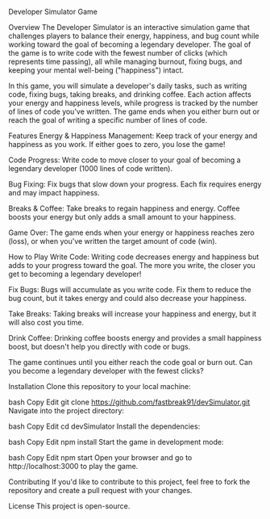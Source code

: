 Developer Simulator Game

Overview
The Developer Simulator is an interactive simulation game that challenges players to balance their energy, happiness, and bug count while working toward the goal of becoming a legendary developer. The goal of the game is to write code with the fewest number of clicks (which represents time passing), all while managing burnout, fixing bugs, and keeping your mental well-being ("happiness") intact.

In this game, you will simulate a developer's daily tasks, such as writing code, fixing bugs, taking breaks, and drinking coffee. Each action affects your energy and happiness levels, while progress is tracked by the number of lines of code you've written. The game ends when you either burn out or reach the goal of writing a specific number of lines of code.

Features
Energy & Happiness Management: Keep track of your energy and happiness as you work. If either goes to zero, you lose the game!

Code Progress: Write code to move closer to your goal of becoming a legendary developer (1000 lines of code written).

Bug Fixing: Fix bugs that slow down your progress. Each fix requires energy and may impact happiness.

Breaks & Coffee: Take breaks to regain happiness and energy. Coffee boosts your energy but only adds a small amount to your happiness.

Game Over: The game ends when your energy or happiness reaches zero (loss), or when you've written the target amount of code (win).

How to Play
Write Code: Writing code decreases energy and happiness but adds to your progress toward the goal. The more you write, the closer you get to becoming a legendary developer!

Fix Bugs: Bugs will accumulate as you write code. Fix them to reduce the bug count, but it takes energy and could also decrease your happiness.

Take Breaks: Taking breaks will increase your happiness and energy, but it will also cost you time.

Drink Coffee: Drinking coffee boosts energy and provides a small happiness boost, but doesn't help you directly with code or bugs.

The game continues until you either reach the code goal or burn out. Can you become a legendary developer with the fewest clicks?

Installation
Clone this repository to your local machine:

bash
Copy
Edit
git clone https://github.com/fastbreak91/devSimulator.git
Navigate into the project directory:

bash
Copy
Edit
cd devSimulator
Install the dependencies:

bash
Copy
Edit
npm install
Start the game in development mode:

bash
Copy
Edit
npm start
Open your browser and go to http://localhost:3000 to play the game.

Contributing
If you'd like to contribute to this project, feel free to fork the repository and create a pull request with your changes.

License
This project is open-source.

